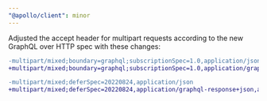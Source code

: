 ```yaml
---
"@apollo/client": minor
---
```


Adjusted the accept header for multipart requests according to the new GraphQL over HTTP spec with these changes:

```diff
-multipart/mixed;boundary=graphql;subscriptionSpec=1.0,application/json
+multipart/mixed;boundary=graphql;subscriptionSpec=1.0,application/graphql-response+json,application/json;q=0.9
```

```diff
-multipart/mixed;deferSpec=20220824,application/json
+multipart/mixed;deferSpec=20220824,application/graphql-response+json,application/json;q=0.9
```
